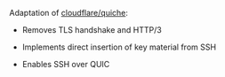 Adaptation of [cloudflare/quiche](https://github.com/cloudflare/quiche):

- Removes TLS handshake and HTTP/3

- Implements direct insertion of key material from SSH

- Enables SSH over QUIC
